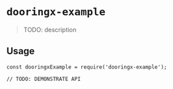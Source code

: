 # `dooringx-example`

> TODO: description

## Usage

```
const dooringxExample = require('dooringx-example');

// TODO: DEMONSTRATE API
```
